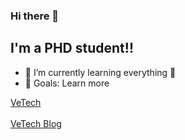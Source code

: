 ### Hi there 👋

<!--
**whve/whve** is a ✨ _special_ ✨ repository because its `README.md` (this file) appears on your GitHub profile.

Here are some ideas to get you started:

- 🔭 I’m currently working on ...
- 🌱 I’m currently learning ...
- 👯 I’m looking to collaborate on ...
- 🤔 I’m looking for help with ...
- 💬 Ask me about ...
- 📫 How to reach me: ...
- 😄 Pronouns: ...
- ⚡ Fun fact: ...
-->

## I'm a PHD student!!

- 🌱 I’m currently learning everything 🤣
- 🥅 Goals: Learn more 

[VeTech](https://whve.github.io/VeTech/)
<br />
<br />
[VeTech Blog](https://whve.github.io/VeTechBlog/)

